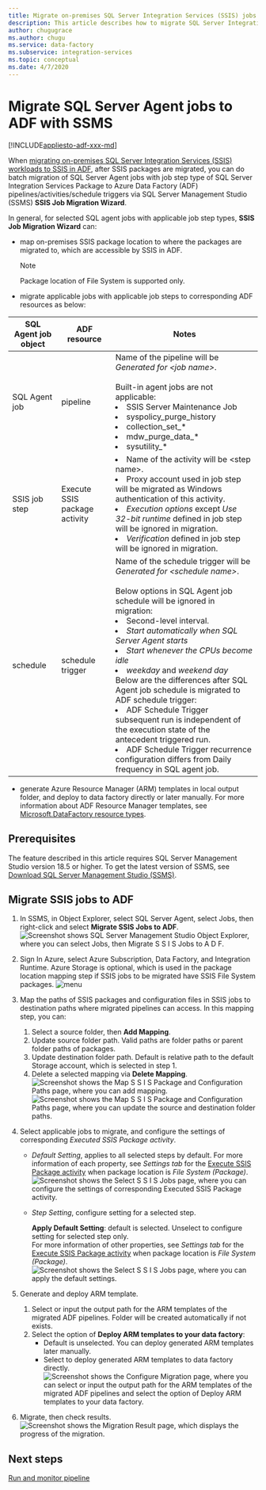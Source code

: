 ```yaml
---
title: Migrate on-premises SQL Server Integration Services (SSIS) jobs to Azure Data Factory  
description: This article describes how to migrate SQL Server Integration Services (SSIS) jobs to Azure Data Factory pipelines/activities/triggers by using SQL Server Management Studio.
author: chugugrace
ms.author: chugu
ms.service: data-factory
ms.subservice: integration-services
ms.topic: conceptual
ms.date: 4/7/2020
---
```

# Migrate SQL Server Agent jobs to ADF with SSMS

[!INCLUDE[appliesto-adf-xxx-md](includes/appliesto-adf-xxx-md.md)]

When [migrating on-premises SQL Server Integration Services (SSIS) workloads to SSIS in ADF](scenario-ssis-migration-overview.md), after SSIS packages are migrated, you can do batch migration of SQL Server Agent jobs with job step type of SQL Server Integration Services Package to Azure Data Factory (ADF) pipelines/activities/schedule triggers via SQL Server Management Studio (SSMS) **SSIS Job Migration Wizard**.

In general, for selected SQL agent jobs with applicable job step types, **SSIS Job Migration Wizard** can:

- map on-premises SSIS package location to where the packages are migrated to, which are accessible by SSIS in ADF.
    > [!NOTE]
    > Package location of File System is supported only.
- migrate applicable jobs with applicable job steps to corresponding ADF resources as below:

|SQL Agent job object  |ADF resource  |Notes|
|---------|---------|---------|
|SQL Agent job|pipeline     |Name of the pipeline will be *Generated for \<job name>*. <br> <br> Built-in agent jobs are not applicable: <li> SSIS Server Maintenance Job <li> syspolicy_purge_history <li> collection_set_* <li> mdw_purge_data_* <li> sysutility_*|
|SSIS job step|Execute SSIS package activity|<li> Name of the activity will be \<step name>. <li> Proxy account used in job step will be migrated as Windows authentication of this activity. <li> *Execution options* except *Use 32-bit runtime* defined in job step will be ignored in migration. <li> *Verification* defined in job step will be ignored in migration.|
|schedule      |schedule trigger        |Name of the schedule trigger will be *Generated for \<schedule name>*. <br> <br> Below options in SQL Agent job schedule will be ignored in migration: <li> Second-level interval. <li> *Start automatically when SQL Server Agent starts* <li> *Start whenever the CPUs become idle* <li> *weekday* and *weekend day* <time zone> <br> Below are the differences after SQL Agent job schedule is migrated to ADF schedule trigger: <li> ADF Schedule Trigger subsequent run is independent of the execution state of the antecedent triggered run. <li> ADF Schedule Trigger recurrence configuration differs from Daily frequency in SQL agent job.|

- generate Azure Resource Manager (ARM) templates in local output folder, and deploy to data factory directly or later manually. For more information about ADF Resource Manager templates, see [Microsoft.DataFactory resource types](/azure/templates/microsoft.datafactory/allversions).

## Prerequisites

The feature described in this article requires SQL Server Management Studio version 18.5 or higher. To get the latest version of SSMS, see [Download SQL Server Management Studio (SSMS)](/sql/ssms/download-sql-server-management-studio-ssms).

## Migrate SSIS jobs to ADF

1. In SSMS, in Object Explorer, select SQL Server Agent, select Jobs, then right-click and select **Migrate SSIS Jobs to ADF**.
![Screenshot shows SQL Server Management Studio Object Explorer, where you can select Jobs, then Migrate S S I S Jobs to A D F.](media/how-to-migrate-ssis-job-ssms/menu.png)

1. Sign In Azure, select Azure Subscription, Data Factory, and Integration Runtime. Azure Storage is optional, which is used in the package location mapping step if SSIS jobs to be migrated have SSIS File System packages.
![menu](media/how-to-migrate-ssis-job-ssms/step1.png)

1. Map the paths of SSIS packages and configuration files in SSIS jobs to destination paths where migrated pipelines can access. In this mapping step, you can:

    1. Select a source folder, then **Add Mapping**.
    1. Update source folder path. Valid paths are folder paths or parent folder paths of packages.
    1. Update destination folder path. Default is relative path to the default Storage account, which is selected in step 1.
    1. Delete a selected mapping via **Delete Mapping**.
![Screenshot shows the Map S S I S Package and Configuration Paths page, where you can add mapping.](media/how-to-migrate-ssis-job-ssms/step2.png)
![Screenshot shows the Map S S I S Package and Configuration Paths page, where you can update the source and destination folder paths.](media/how-to-migrate-ssis-job-ssms/step2-1.png)

1. Select applicable jobs to migrate, and configure the settings of corresponding *Executed SSIS Package activity*.

    - *Default Setting*, applies to all selected steps by default. For more information of each property, see *Settings tab* for the [Execute SSIS Package activity](how-to-invoke-ssis-package-ssis-activity.md) when package location is *File System (Package)*.
    ![Screenshot shows the Select S S I S Jobs page, where you can configure the settings of corresponding Executed SSIS Package activity.](media/how-to-migrate-ssis-job-ssms/step3-1.png)
    - *Step Setting*, configure setting for a selected step.
        
        **Apply Default Setting**: default is selected. Unselect to configure setting for selected step only.  
        For more information of other properties, see *Settings tab* for the [Execute SSIS Package activity](how-to-invoke-ssis-package-ssis-activity.md) when package location is *File System (Package)*.
    ![Screenshot shows the Select S S I S Jobs page, where you can apply the default settings.](media/how-to-migrate-ssis-job-ssms/step3-2.png)

1. Generate and deploy ARM template.
    1. Select or input the output path for the ARM templates of the migrated ADF pipelines. Folder will be created automatically if not exists.
    2. Select the option of **Deploy ARM templates to your data factory**:
        - Default is unselected. You can deploy generated ARM templates later manually.
        - Select to deploy generated ARM templates to data factory directly.
    ![Screenshot shows the Configure Migration page, where you can select or input the output path for the ARM templates of the migrated ADF pipelines and select the option of Deploy ARM templates to your data factory.](media/how-to-migrate-ssis-job-ssms/step4.png)

1. Migrate, then check results.
![Screenshot shows the Migration Result page, which displays the progress of the migration.](media/how-to-migrate-ssis-job-ssms/step5.png)

## Next steps

[Run and monitor pipeline](how-to-invoke-ssis-package-ssis-activity.md)